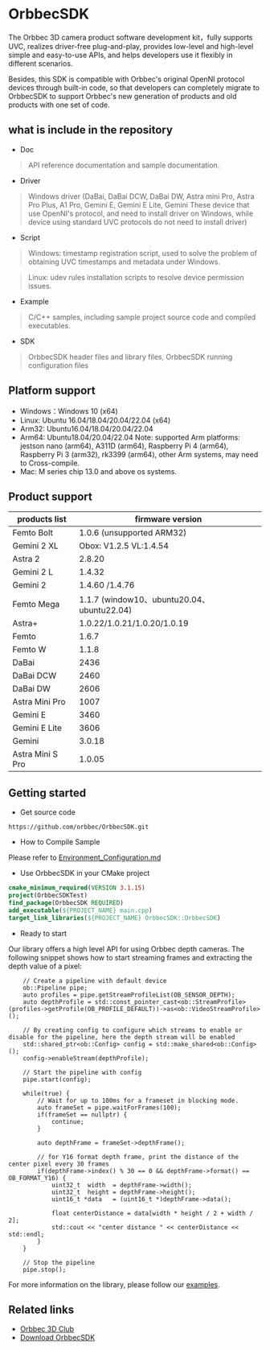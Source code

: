 # OrbbecSDK
<!-- -->
The Orbbec 3D camera product software development kit，fully supports UVC, realizes driver-free plug-and-play, provides low-level and high-level simple and easy-to-use APIs, and helps developers use it flexibly in different scenarios.

Besides, this SDK is compatible with Orbbec's original OpenNI protocol devices through built-in code, so that developers can completely migrate to OrbbecSDK to support Orbbec's new generation of products and old products with one set of code.

## what is include in the repository

* Doc
> API reference documentation and sample documentation.

* Driver
> Windows driver (DaBai, DaBai DCW, DaBai DW, Astra mini Pro, Astra Pro Plus, A1 Pro, Gemini E, Gemini E Lite, Gemini These device that use OpenNI's  protocol, and need to install driver on Windows, while device using standard UVC protocols do not need to install driver)

* Script
> Windows: timestamp registration script, used to solve the problem of obtaining UVC timestamps and metadata under Windows.

> Linux: udev rules installation scripts to resolve device permission issues.

* Example
> C/C++ samples, including sample project source code and compiled executables.

* SDK
> OrbbecSDK header files and library files, OrbbecSDK running configuration files

## Platform support

* Windows：Windows 10 (x64)
* Linux: Ubuntu 16.04/18.04/20.04/22.04 (x64)
* Arm32: Ubuntu16.04/18.04/20.04/22.04
* Arm64: Ubuntu18.04/20.04/22.04
Note: supported Arm platforms: jestson nano (arm64), A311D (arm64), Raspberry Pi 4 (arm64), Raspberry Pi 3 (arm32), rk3399 (arm64), other Arm systems, may need to Cross-compile.
* Mac: M series chip 13.0 and above os systems.

## Product support

| **products list** | **firmware version** |
| --- | --- |
| Femto Bolt       | 1.0.6  (unsupported ARM32) |
| Gemini 2 XL     | Obox: V1.2.5  VL:1.4.54 |
| Astra 2         | 2.8.20                    |
| Gemini 2 L      | 1.4.32                     |
| Gemini 2        | 1.4.60 /1.4.76                    |
| Femto Mega      | 1.1.7  (window10、ubuntu20.04、ubuntu22.04)                     |
| Astra+         | 1.0.22/1.0.21/1.0.20/1.0.19 |
| Femto          | 1.6.7                       |
| Femto W       | 1.1.8          |
| DaBai          | 2436                        |
| DaBai DCW      | 2460                        |
| DaBai DW       | 2606                        |
| Astra Mini Pro | 1007                        |
| Gemini E       | 3460                        |
| Gemini E Lite  | 3606                  |
| Gemini         | 3.0.18                      |
| Astra Mini S Pro | 1.0.05                      |

## Getting started

* Get source code

```
https://github.com/orbbec/OrbbecSDK.git
```

* How to Compile Sample

Please refer to [Environment_Configuration.md ](Doc\tutorial\English\Environment_Configuration.md)

* Use OrbbecSDK in your CMake project

``` cmake
cmake_minimum_required(VERSION 3.1.15)
project(OrbbecSDKTest)
find_package(OrbbecSDK REQUIRED)
add_executable(${PROJECT_NAME} main.cpp)
target_link_libraries(${PROJECT_NAME} OrbbecSDK::OrbbecSDK)
```

* Ready to start

Our library offers a high level API for using Orbbec depth cameras. The following snippet shows how to start streaming frames and extracting the depth value of a pixel:

```
    // Create a pipeline with default device
    ob::Pipeline pipe;
    auto profiles = pipe.getStreamProfileList(OB_SENSOR_DEPTH);
    auto depthProfile = std::const_pointer_cast<ob::StreamProfile>(profiles->getProfile(OB_PROFILE_DEFAULT))->as<ob::VideoStreamProfile>();

    // By creating config to configure which streams to enable or disable for the pipeline, here the depth stream will be enabled
    std::shared_ptr<ob::Config> config = std::make_shared<ob::Config>();
    config->enableStream(depthProfile);

    // Start the pipeline with config
    pipe.start(config);

    while(true) {
        // Wait for up to 100ms for a frameset in blocking mode.
        auto frameSet = pipe.waitForFrames(100);
        if(frameSet == nullptr) {
            continue;
        }

        auto depthFrame = frameSet->depthFrame();

        // for Y16 format depth frame, print the distance of the center pixel every 30 frames
        if(depthFrame->index() % 30 == 0 && depthFrame->format() == OB_FORMAT_Y16) {
            uint32_t  width  = depthFrame->width();
            uint32_t  height = depthFrame->height();
            uint16_t *data   = (uint16_t *)depthFrame->data();

            float centerDistance = data[width * height / 2 + width / 2];
            std::cout << "center distance " << centerDistance << std::endl;
        }
    }

    // Stop the pipeline
    pipe.stop();

```

For more information on the library, please follow our [examples](Example\README.md).

## Related links

* [Orbbec 3D Club](https://3dclub.orbbec3d.com)
* [Download OrbbecSDK](https://www.orbbec.com/developers/orbbec-sdk/)